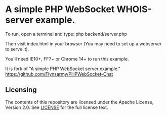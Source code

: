 # A simple PHP WebSocket WHOIS-server example.

To run, open a terminal and type:
php backend/server.php

Then visit index.html in your browser (You may need to set up a webserver to serve it).

You'll need IE10+, FF7+ or Chrome 14+ to run this example.

It is fork of "A simple PHP WebSocket server example." https://github.com/Flynsarmy/PHPWebSocket-Chat

## Licensing
The contents of this repository are licensed under the Apache License, Version 2.0. See
[LICENSE](https://github.com/iliabox/whoisWebSocket/LICENSE) for the full
license text.
